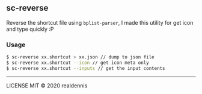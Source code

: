 ## sc-reverse

Reverse the shortcut file using `bplist-parser`, I made this utility for get icon and type quickly :P

### Usage
```sh
$ sc-reverse xx.shortcut > xx.json // dump to json file
$ sc-reverse xx.shortcut --icon // get icon meta only
$ sc-reverse xx.shortcut --inputs // get the input contents
```

---

LICENSE MIT © 2020 realdennis
